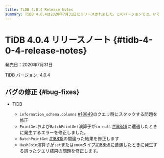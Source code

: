 ```yaml
---
title: TiDB 4.0.4 Release Notes
summary: TiDB 4.0.4は2020年7月31日にリリースされました。このバージョンでは、いくつかのバグが修正されています。例えば、`information_schema.columns`のクエリ時にスタックする問題や、`PointGet`および`BatchPointGet`演算子が`in null`に遭遇したときに発生するエラーなどが修正されています。また、`BatchPointGet`の間違った結果や`HashJoin`演算子が`set`または`enum`タイプに遭遇したときに発生する誤ったクエリ結果の問題も修正されています。
---
```


# TiDB 4.0.4 リリースノート {#tidb-4-0-4-release-notes}

発売日：2020年7月31日

TiDB バージョン: 4.0.4

## バグの修正 {#bug-fixes}

-   TiDB

    -   `information_schema.columns` [#18849](https://github.com/pingcap/tidb/pull/18849)のクエリ時にスタックする問題を修正
    -   `PointGet`および`BatchPointGet`演算子が`in null` [#18848](https://github.com/pingcap/tidb/pull/18848)に遭遇したときに発生するエラーを修正しました。
    -   `BatchPointGet` [#18815](https://github.com/pingcap/tidb/pull/18815)の間違った結果を修正します
    -   `HashJoin`演算子が`set`または`enum`タイプ[#18859](https://github.com/pingcap/tidb/pull/18859)に遭遇したときに発生する誤ったクエリ結果の問題を修正します。
